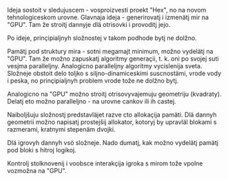 Ideja sostoit v sledujuscem - vosproizvesti proekt "Hex", no na novom tehnologiceskom urovne.
Glavnaja ideja - generirovatj i izmenätj mir na "GPU".
Tam že stroitj dannyje dlä otrisovki i provoditj jejo.

Po ideje, prinçipialjnyh složnostej v takom podhode bytj ne dolžno.

Pamätj pod struktury mira - sotni megamajt minimum, možno vydelätj na "GPU".
Tam že možno zapuskatj algoritmy generaçii, t. k. oni po svojej suti vesjma paralleljny.
Analogicno paralleljny algoritmy vycislenija sveta.
Složneje obstoit delo toljko s siljno-dinamiceskimi suscnostämi, vrode vody i peska, no prinçipialjnyh problem vrode tože ne dolžno bytj.

Analogicno na "GPU" možno stroitj otrisovyvajemuju geometriju (kvadraty).
Delatj eto možno paralleljno - na urovne cankov ili ih castej.

Naiboljšuju složnostj predstavläjet razve cto allokaçija pamäti.
Dlä dannyh geometrii možno napisatj prostejšij allokator, kotoryj by upravläl blokami s razmerami, kratnymi stepenäm dvojki.

Dlä igrovyh dannyh vsö složneje.
Nado dumatj, kak možno vydelätj pamätj pod bloki s hitroj logikoj.

Kontrolj stolknovenij i voobsce interakçija igroka s mirom tože vpolne vozmožna na "GPU".